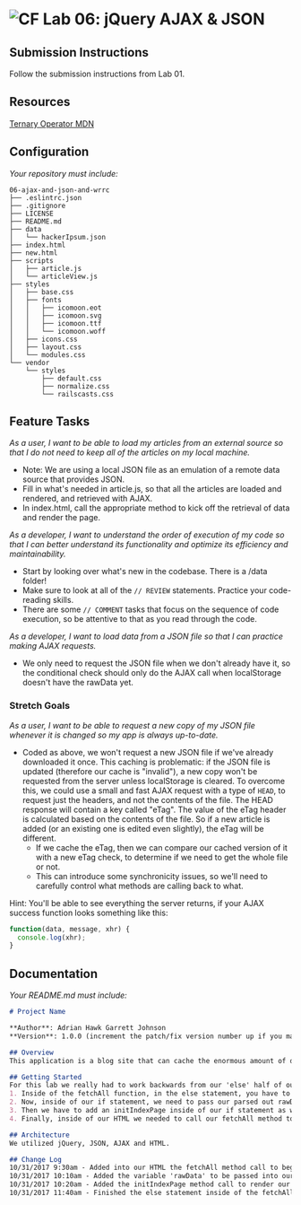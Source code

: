 ![CF](https://camo.githubusercontent.com/70edab54bba80edb7493cad3135e9606781cbb6b/687474703a2f2f692e696d6775722e636f6d2f377635415363382e706e67) Lab 06: jQuery AJAX & JSON
===

## Submission Instructions
Follow the submission instructions from Lab 01.

## Resources  
[Ternary Operator MDN](https://developer.mozilla.org/en-US/docs/Web/JavaScript/Reference/Operators/Conditional_Operator)

## Configuration
_Your repository must include:_

```
06-ajax-and-json-and-wrrc
├── .eslintrc.json
├── .gitignore
├── LICENSE
├── README.md
├── data
│   └── hackerIpsum.json
├── index.html
├── new.html
├── scripts
│   ├── article.js
│   └── articleView.js
├── styles
│   ├── base.css
│   ├── fonts
│   │   ├── icomoon.eot
│   │   ├── icomoon.svg
│   │   ├── icomoon.ttf
│   │   └── icomoon.woff
│   ├── icons.css
│   ├── layout.css
│   └── modules.css
└── vendor
    └── styles
        ├── default.css
        ├── normalize.css
        └── railscasts.css
```

## Feature Tasks

*As a user, I want to be able to load my articles from an external source so that I do not need to keep all of the articles on my local machine.*

- Note: We are using a local JSON file as an emulation of a remote data source that provides JSON.
- Fill in what's needed in article.js, so that all the articles are loaded and rendered, and retrieved with AJAX.
- In index.html, call the appropriate method to kick off the retrieval of data and render the page.

*As a developer, I want to understand the order of execution of my code so that I can better understand its functionality and optimize its efficiency and maintainability.*

- Start by looking over what's new in the codebase. There is a /data folder!
- Make sure to look at all of the `// REVIEW` statements. Practice your code-reading skills.
- There are some `// COMMENT` tasks that focus on the sequence of code execution, so be attentive to that as you read through the code.

*As a developer, I want to load data from a JSON file so that I can practice making AJAX requests.*

- We only need to request the JSON file when we don't already have it, so the conditional check should only do the AJAX call when localStorage doesn't have the rawData yet.


### Stretch Goals
*As a user, I want to be able to request a new copy of my JSON file whenever it is changed so my app is always up-to-date.*

- Coded as above, we won't request a new JSON file if we've already downloaded it once. This caching is problematic: if the JSON file is updated (therefore our cache is "invalid"), a new copy won't be requested from the server unless localStorage is cleared. To overcome this, we could use a small and fast AJAX request with a type of `HEAD`, to request just the headers, and not the contents of the file. The HEAD response will contain a key called "eTag". The value of the eTag header is calculated based on the contents of the file. So if a new article is added (or an existing one is edited even slightly), the eTag will be different.
  - If we cache the eTag, then we can compare our cached version of it with a new eTag check, to determine if we need to get the whole file or not.
  - This can introduce some synchronicity issues, so we'll need to carefully control what methods are calling back to what.

Hint: You'll be able to see everything the server returns, if your AJAX success function looks something like this:

```javascript
function(data, message, xhr) {
  console.log(xhr);
}
```

## Documentation
_Your README.md must include:_

```md
# Project Name

**Author**: Adrian Hawk Garrett Johnson
**Version**: 1.0.0 (increment the patch/fix version number up if you make more commits past your first submission)

## Overview
This application is a blog site that can cache the enormous amount of data and still have the page load quickly.

## Getting Started
For this lab we really had to work backwards from our 'else' half of our fetchAll function
1. Inside of the fetchAll function, in the else statement, you have to make rawData have a value of the entire JSON file. Then we need to cache it into our localStorage in order to skip the server call. Then we have to call our loadAll function to first sort then construct them.
2. Now, inside of our if statement, we need to pass our parsed out rawData from localStorage into our loadAll method.
3. Then we have to add an initIndexPage inside of our if statement as well to take our cached data to the index page without having to server kick.
4. Finally, inside of our HTML we needed to call our fetchAll method to actually begin the process.

## Architecture
We utilized jQuery, JSON, AJAX and HTML.

## Change Log
10/31/2017 9:30am - Added into our HTML the fetchAll method call to begin our process.
10/31/2017 10:10am - Added the variable 'rawData' to be passed into our fetchAll if statement.
10/31/2017 10:20am - Added the initIndexPage method call to render our index page once we have all the data.
10/31/2017 11:40am - Finished the else statement inside of the fetchAll function.
